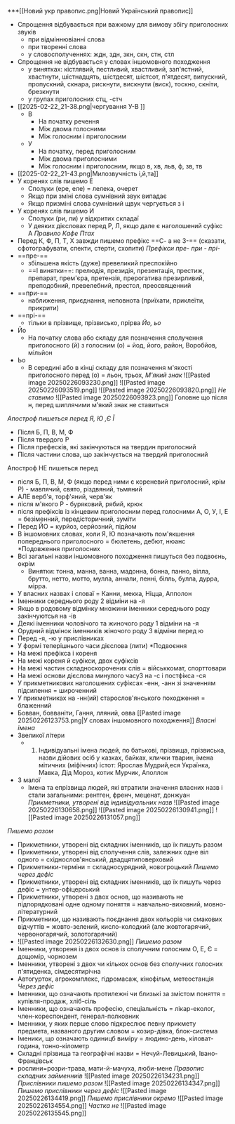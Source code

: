 
***[[Новий укр правопис.png|Новий Український правопис]]

- Спрощення відбувається при важкому для вимову збігу приголосних звуків
	- при відміннювіанні слова
	- при творенні слова
	- у словосполученнях: ждн, здн, зкн, скн, стн, стл
- Спрощення не відбувається у словах іншомовного походження
	- у винятках: кістлявий, пестливий, хвастливий, зап'ястний, хвастнути, шістнадцять, шістдесят, шістсот, п'ятдесят, випускний, пропускний, скнара, рискнути, вискнути (виск), тоскно, скніти, брезкнути
	- у групах приголосних стц, -стч
- [[2025-02-22_21-38.png|чергування У-В ]]
	- В
		- На початку речення
		- Між двома голосними
		- Між голосним і приголосним
	- У
		- На початку, перед приголосним
		- Між двома приголосними
		- Між голосним і приголосним, якщо в, хв, льв, ф, зв, тв
- [[2025-02-22_21-43.png|Милозвучність і,й,та]]
- У коренях слів пишемо Е
	- Сполуки (ере, еле) = лелека, очерет
	- Якщо при зміні слова сумнівний звук випадає
	- Якщо призміні слова сумнівний щвук чергується з і
- У коренях слів пишемо И
	- Сполуки (ри, ли) у відкритих складаї
	- У деяких дієсловах перед Р, Л, якщо дале є наголошений суфікс А
*Правило Кафе Птах*
- Перед К, Ф, П, Т, Х завжди пишемо префікс ==С- а не З-== (сказати, сфотографувати, спекти, стерти, схопити)
*Префікси пре- при - прі-*
- ==пре-==
	- збільшена якість (дуже) превеликий преспокійно
	- ==І винятки==: прелюдія, президія, презентація, престиж, препарат, прем'єра, претензія, прерогатива презирливий, преподобний, превелебний, престол, преосвященний
- ==при-==
	- наближення, приєднання, неповнота (приїхати, приклеїти, прикрити)
- ==прі-==
	- тільки в прізвище, прізвисько, прірва
*Йо, ьо*
- Йо
	- На початку слова або складу для позначення сполучення приголосного (й) з голосним (о) = йод, його, район, Воробйов, мільйон
- Ьо
	- В середині або в кінці складу для позначення м'якості приголосного перед (о) = льон, трьох,
*М'який знак*
![[Pasted image 20250226093230.png]]
![[Pasted image 20250226093519.png]]
![[Pasted image 20250226093820.png]]
*Не ставимо*
![[Pasted image 20250226093923.png]]
Головне що після н, перед шиплячими м'який знак не ставиться

*Апостроф пишеться перед Я, Ю ,Є Ї*
- Після Б, П, В, М, Ф 
- Після твердого Р
- Після префесків, які закінчуються на твердин приголосний
- Після частини слова, що закінчується на твердий приголосний

Апостроф НЕ пишеться перед 

- після Б, П, В, М, Ф (якщо перед ними є кореневий приголосний, крім Р) - мавпячий, свято, різдвяний, тьмяний
- АЛЕ верб'я, торф'яний, черв'як
- після м'якого Р - буряковий, рябий, крюк
- після префіксів із кінцевим приголосним перед голосними А, О, У, І, Е = безіменний, передісторичний, зуміти
- Перед ЙО = курйоз, серйозний, підйом
- В іншомовних словах, коли Я, Ю позначають пом'якшення попереднього приголосного = бюлетень, дебют, нюанс
*Подовження приголосних
- Всі загальні назви іншомовного походження пишуться без подвоєнь, окрім
	- Винятки: тонна, манна, ванна, мадонна, бонна, панно, вілла, брутто, нетто, мотто, мулла, аннали, пенні, білль, булла, дурра, мірра.
- У власних назвах і словаї = Канни, мекка, Ніцца, Апполон
- Іменники середнього роду 2 відміни на -я
- Якщо в родовому відмінку множини іменники середнього роду закінчуютсья на -ів 
- Деякі іменники чоловічого та жиночого роду 1 відміни на -я
- Орудний відмінок іменників жіночого роду 3 відміни перед ю 
- Перед -я, -ю у прислівниках
- У формі теперішнього часи дієслова (лити)
*Подвоєння
- На межі префікса і кореня
- На межі кореня й суфікси, двох суфіксів
- На межі частин складноскорочених слів = військкомат, спорттовари
- На межі основи дієслова минулого часу3 на -с і постфікса -ся
- У прикметникових наголошених суфіксах -енн, -анн зі значенням підсилення = широченний
- У прикметниках на -нн(ий) старослов'янського походження = блаженний
- Бовван, бовваніти, Гання, лляний, овва
[[Pasted image 20250226123753.png|У словах іншомовного походження]]
*Власні імена*
- Звеликої літери
	- 1. Індивідуальні імена людей, по батькові, прізвища, прізвиська, назви дійових осіб у казках, байках, клички тварин, імена мітичних (міфічних) істот: Ярослав Мудрий,еся Українка, Мавка, Дід Мороз, котик Мурчик, Аполлон
- З малої
	- Імена та епрізвища людей, які втратили значення власних назв і стали загальними: рентген, френч, меценат, донжуан
*Прикметники, утворені від індивідуальних назв*
![[Pasted image 20250226130658.png]]
![[Pasted image 20250226130941.png]]
![[Pasted image 20250226131057.png]]

*Пишемо разом*
- Прикметники, утворені від складних іменників, що їх пишуть разом
- Прикметники, утворені від сполучення слів, залежних одне віл одного = східнослов'янський, двадцятиповерховий
- Прикметники-терміни = складносурядний, новогроцький
*Пишемо через дефіс*
- Прикметники, утворені від складних іменників, що їх пишуть через дефіс = унтер-офіцерський
- Прикметники, утворені з двох основ, що називають не підпорядковані одне одному поняття = навчально-виховний, мовно-літературний
- Прикметники, що називають поєднання двох кольорів чи смакових відчуттів = жовто-зелений, кисло-колодкий (але жовтогарячий, червоногарячий, золотогарячий)
- ![[Pasted image 20250226132630.png]]
*Пишемо разом*
- Іменники, утвореня із двох основ із сполучним голосним О, Е, Є = дощомір, чорнозем
- Іменники, утворені з двох чи кількох основ без сполучних голосних п'ятиденка, сімдесятирічна
- Автогурток, агрокомплекс, гідромасаж, кінофільм, метеостанція
*Через дефіс*
- Іменники, що означають протилежні чи близькі за змістом поняття = купівля-продаж, хліб-сіль
- Іменники, що означають професію, спеціальність = лікар-еколог, член-кореспондент, генерал-полковник
- Іменники, у яких перше слово підкреслює певну прикмету предмета, названого другим словом = козир-дівка, блок-система
- Іменики, що означають одиницб виміру = людино-день, кіловат-година, тонно-кілометр
- Складні прізвища та географічні назви = Нечуй-Левицький, Івано-Францівськ
- рослини=розри-трава, мати-й-мачуха, люби-мене 
*Правопис складних займенниів*
![[Pasted image 20250226134231.png]]
*Прислівники пишемо разом*
![[Pasted image 20250226134347.png]]
*Пишемо прислівники через дефіс*
![[Pasted image 20250226134419.png]]
*Пишемо прислівники окремо*
![[Pasted image 20250226134554.png]]
*Частка не*
![[Pasted image 20250226135545.png]]
